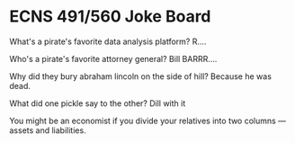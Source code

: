 # ECNS 491/560 Joke Board

What's a pirate's favorite data analysis platform? R....

Who's a pirate's favorite attorney general? Bill BARRR....

Why did they bury abraham lincoln on the side of  hill? Because he was dead.

What did one pickle say to the other? Dill with it

You might be an economist if you divide your relatives into two columns — assets and liabilities.

